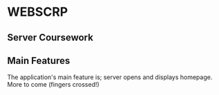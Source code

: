 # WEBSCRP
## Server Coursework

## Main Features
The application's main feature is; server opens and displays homepage. More to come (fingers crossed!)
